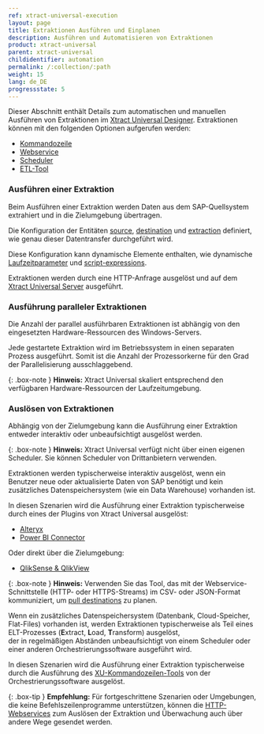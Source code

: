 ```yaml
---
ref: xtract-universal-execution
layout: page
title: Extraktionen Ausführen und Einplanen 
description: Ausführen und Automatisieren von Extraktionen
product: xtract-universal
parent: xtract-universal
childidentifier: automation
permalink: /:collection/:path
weight: 15
lang: de_DE
progressstate: 5
---
```

Dieser Abschnitt enthält Details zum automatischen und manuellen Ausführen von Extraktionen im [Xtract Universal Designer](./erste-schritte/eine-extraktion-ausfuehren). Extraktionen können mit den folgenden Optionen aufgerufen werden:
- [Kommandozeile](./extraktionen-ausfuehren-und-einplanen/call-via-commandline)
- [Webservice](./extraktionen-ausfuehren-und-einplanen/call-via-webservice) 
- [Scheduler](./extraktionen-ausfuehren-und-einplanen/call-via-scheduler)
- [ETL-Tool](./extraktionen-ausfuehren-und-einplanen/call-via-etl)

### Ausführen einer Extraktion
Beim Ausführen einer Extraktion werden Daten aus dem SAP-Quellsystem extrahiert und in die Zielumgebung übertragen.

Die Konfiguration der Entitäten [source](./einfuehrung/sap-verbindungen-anlegen#sap-verbindung-erstellen), [destination](./destinationen/ziele-verwalten) und [extraction](./erste-schritte/eine-neue-extraktion-anlegen#extraktion-anlegen) definiert, wie genau dieser Datentransfer durchgeführt wird. 

Diese Konfiguration kann dynamische Elemente enthalten, wie dynamische [Laufzeitparameter](./extraktionen-ausfuehren-und-einplanen/extraktionsparameter) und [script-expressions](./fortgeschrittene-techniken/script-ausdruecke#skript-ausdrücke-als-auswahlparameter-für-extraktionen-verwenden).

Extraktionen werden durch eine HTTP-Anfrage ausgelöst und auf dem [Xtract Universal Server](./server#extraktion-auf-dem-server-ausführen) ausgeführt.

### Ausführung paralleler Extraktionen
Die Anzahl der parallel ausführbaren Extraktionen ist abhängig von den eingesetzten Hardware-Ressourcen des Windows-Servers.

Jede gestartete Extraktion wird im Betriebssystem in einen separaten Prozess ausgeführt. Somit ist die Anzahl der Prozessorkerne für den Grad der Parallelisierung ausschlaggebend.

{: .box-note }
**Hinweis:** Xtract Universal skaliert entsprechend den verfügbaren Hardware-Ressourcen der Laufzeitumgebung.

### Auslösen von Extraktionen
Abhängig von der Zielumgebung kann die Ausführung einer Extraktion entweder interaktiv oder unbeaufsichtigt ausgelöst werden.

{: .box-note }
**Hinweis:** Xtract Universal verfügt nicht über einen eigenen Scheduler. Sie können Scheduler von Drittanbietern verwenden. 

Extraktionen werden typischerweise interaktiv ausgelöst, wenn ein Benutzer neue oder aktualisierte Daten von SAP benötigt und kein zusätzliches Datenspeichersystem (wie ein Data Warehouse) vorhanden ist.

In diesen Szenarien wird die Ausführung einer Extraktion typischerweise durch eines der Plugins von Xtract Universal ausgelöst:
- [Alteryx](./destinationen/alteryx-de)
- [Power BI Connector](./destinationen/Power-BI-Connector)

Oder direkt über die Zielumgebung:
- [QlikSense & QlikView](./destinationen/qlik)

{: .box-note }
**Hinweis:** Verwenden Sie das Tool, das mit der Webservice-Schnittstelle (HTTP- oder HTTPS-Streams) im CSV- oder JSON-Format kommuniziert, um [pull destinations](./destinationen#pull--und-push-destinationen) zu planen.

Wenn ein zusätzliches Datenspeichersystem (Datenbank, Cloud-Speicher, Flat-Files) vorhanden ist, werden Extraktionen typischerweise als Teil eines ELT-Prozesses (**E**xtract, **L**oad, **T**ransform) ausgelöst, <br> der in regelmäßigen Abständen unbeaufsichtigt von einem Scheduler oder einer anderen Orchestrierungssoftware ausgeführt wird.

In diesen Szenarien wird die Ausführung einer Extraktion typischerweise durch die Ausführung des [XU-Kommandozeilen-Tools](./extraktionen-ausfuehren-und-einplanen/call-via-commandline) von der Orchestrierungssoftware ausgelöst. 

{: .box-tip }
**Empfehlung:** Für fortgeschrittene Szenarien oder Umgebungen, die keine Befehlszeilenprogramme unterstützen, können die [HTTP-Webservices](./extraktionen-ausfuehren-und-einplanen/call-via-webservice) zum Auslösen der Extraktion und Überwachung auch über andere Wege gesendet werden.
